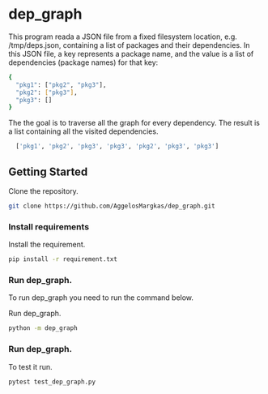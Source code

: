 # dep_graph

This program reada a JSON file from a fixed filesystem location, e.g. /tmp/deps.json, containing a list of packages and their dependencies.
In this JSON file, a key represents a package name, and the value is a list of dependencies (package names) for that key:
```sh
{
  "pkg1": ["pkg2", "pkg3"],
  "pkg2": ["pkg3"],
  "pkg3": []
}
```

The the goal is to traverse all the graph for every dependency. The result is a list containing all the visited dependencies.

```sh
  ['pkg1', 'pkg2', 'pkg3', 'pkg3', 'pkg2', 'pkg3', 'pkg3']
```


<!-- GETTING STARTED -->
## Getting Started

Clone the repository.
  ```sh
  git clone https://github.com/AggelosMargkas/dep_graph.git
  ```
      

### Install requirements 

Install the requirement.
  ```sh
  pip install -r requirement.txt
  ```

### Run dep_graph.

To run dep_graph you need to run the command below.

Run dep_graph.
   ```sh
   python -m dep_graph
   ```
 
### Run dep_graph.

To test it run.
   ```sh
   pytest test_dep_graph.py
   ```

